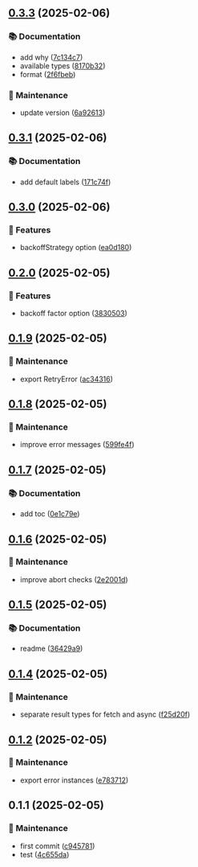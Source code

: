 

## [0.3.3](https://github.com/arshad-yaseen/nice-retry/compare/0.3.1...0.3.3) (2025-02-06)


### 📚 Documentation

* add why ([7c134c7](https://github.com/arshad-yaseen/nice-retry/commit/7c134c78ffc1e37df6f52f036e386d58547ecc9a))
* available types ([8170b32](https://github.com/arshad-yaseen/nice-retry/commit/8170b32ff83c8dc2b8533479d460d21975b32bdb))
* format ([2f6fbeb](https://github.com/arshad-yaseen/nice-retry/commit/2f6fbebb2859db7f725e587c264561e967787cbc))


### 🔧 Maintenance

* update version ([6a92613](https://github.com/arshad-yaseen/nice-retry/commit/6a9261369c556de05ac13c3f825b391338e614bc))

## [0.3.1](https://github.com/arshad-yaseen/nice-retry/compare/0.3.0...0.3.1) (2025-02-06)

### 📚 Documentation

- add default labels ([171c74f](https://github.com/arshad-yaseen/nice-retry/commit/171c74f5fe2c5c88c6ac7d118954a792c57a3610))

## [0.3.0](https://github.com/arshad-yaseen/nice-retry/compare/0.2.0...0.3.0) (2025-02-06)

### 🚀 Features

- backoffStrategy option ([ea0d180](https://github.com/arshad-yaseen/nice-retry/commit/ea0d1804122695efc501dde89f049b989fbeaf96))

## [0.2.0](https://github.com/arshad-yaseen/nice-retry/compare/0.1.9...0.2.0) (2025-02-05)

### 🚀 Features

- backoff factor option ([3830503](https://github.com/arshad-yaseen/nice-retry/commit/38305030acf3b9822580c38fe0cd05f470772bde))

## [0.1.9](https://github.com/arshad-yaseen/nice-retry/compare/0.1.8...0.1.9) (2025-02-05)

### 🔧 Maintenance

- export RetryError ([ac34316](https://github.com/arshad-yaseen/nice-retry/commit/ac3431642f97368355fdb3ccf8b9f11c7f349bca))

## [0.1.8](https://github.com/arshad-yaseen/nice-retry/compare/0.1.7...0.1.8) (2025-02-05)

### 🔧 Maintenance

- improve error messages ([599fe4f](https://github.com/arshad-yaseen/nice-retry/commit/599fe4f4e6b16964957ff422154357c2a558b817))

## [0.1.7](https://github.com/arshad-yaseen/nice-retry/compare/0.1.6...0.1.7) (2025-02-05)

### 📚 Documentation

- add toc ([0e1c79e](https://github.com/arshad-yaseen/nice-retry/commit/0e1c79e0e34ac0e7fd06870808a46131122b1665))

## [0.1.6](https://github.com/arshad-yaseen/nice-retry/compare/0.1.5...0.1.6) (2025-02-05)

### 🔧 Maintenance

- improve abort checks ([2e2001d](https://github.com/arshad-yaseen/nice-retry/commit/2e2001d7d2a40e31992d8158648373bf43d61afd))

## [0.1.5](https://github.com/arshad-yaseen/nice-retry/compare/0.1.4...0.1.5) (2025-02-05)

### 📚 Documentation

- readme ([36429a9](https://github.com/arshad-yaseen/nice-retry/commit/36429a9c417660673b5f4d49f5d85e8f2c49f26a))

## [0.1.4](https://github.com/arshad-yaseen/nice-retry/compare/0.1.3...0.1.4) (2025-02-05)

### 🔧 Maintenance

- separate result types for fetch and async ([f25d20f](https://github.com/arshad-yaseen/nice-retry/commit/f25d20f811c37a0e370c9dbd9d043243f12736b5))

## [0.1.2](https://github.com/arshad-yaseen/nice-retry/compare/0.1.1...0.1.2) (2025-02-05)

### 🔧 Maintenance

- export error instances ([e783712](https://github.com/arshad-yaseen/nice-retry/commit/e783712ea5450d99b2e3519c158014f8f4d88c84))

## 0.1.1 (2025-02-05)

### 🔧 Maintenance

- first commit ([c945781](https://github.com/arshad-yaseen/nice-retry/commit/c94578175f3911e83e0b1d949d2481c3218f4424))
- test ([4c655da](https://github.com/arshad-yaseen/nice-retry/commit/4c655dadcb974aea0718a48283081e96d7121b56))

